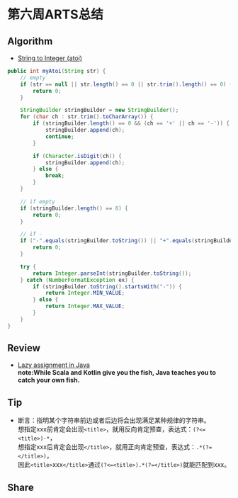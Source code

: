 # 第六周ARTS总结
## Algorithm
- [String to Integer (atoi)](https://leetcode.com/problems/string-to-integer-atoi/)
```java
public int myAtoi(String str) {
    // empty
    if (str == null || str.length() == 0 || str.trim().length() == 0) {
        return 0;
    }

    StringBuilder stringBuilder = new StringBuilder();
    for (char ch : str.trim().toCharArray()) {
        if (stringBuilder.length() == 0 && (ch == '+' || ch == '-')) {
            stringBuilder.append(ch);
            continue;
        }

        if (Character.isDigit(ch)) {
            stringBuilder.append(ch);
        } else {
            break;
        }
    }

    // if empty
    if (stringBuilder.length() == 0) {
        return 0;
    }

    // if -
    if ("-".equals(stringBuilder.toString()) || "+".equals(stringBuilder.toString())) {
        return 0;
    }

    try {
        return Integer.parseInt(stringBuilder.toString());
    } catch (NumberFormatException ex) {
        if (stringBuilder.toString().startsWith("-")) {
            return Integer.MIN_VALUE;
        } else {
            return Integer.MAX_VALUE;
        }
    }
}
```

## Review
- [Lazy assignment in Java](https://javax0.wordpress.com/2019/05/15/lazy-assignment-in-java/)  
**note:While Scala and Kotlin give you the fish, Java teaches you to catch your own fish.**

## Tip
+ 断言：指明某个字符串前边或者后边将会出现满足某种规律的字符串。  
  想指定xxx前肯定会出现`<title>`，就用反向肯定预查，表达式：`(?<=<title>)·*`，  
  想指定xxx后肯定会出现`</title>`，就用正向肯定预查，表达式：`.*(?=</title>)`，  
  因此`<title>`xxx`</title>`通过`(?<=<title>).*(?=</title>)`就能匹配到xxx。

## Share